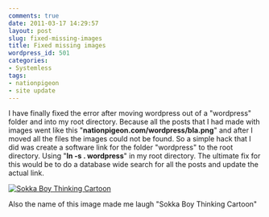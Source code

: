 ```yaml
---
comments: true
date: 2011-03-17 14:29:57
layout: post
slug: fixed-missing-images
title: Fixed missing images
wordpress_id: 501
categories:
- Systemless
tags:
- nationpigeon
- site update
---
```


I have finally fixed the error after moving wordpress out of a "wordpress" folder and into my root directory. Because all the posts that I had made with images went like this "**nationpigeon.com/wordpress/bla.png**" and after I moved all the files the images could not be found.  So a simple hack that I did was create a software link for the folder "wordpress" to the root directory. Using "**ln -s . wordpress**" in my root directory.  The ultimate fix for this would be to do a database wide search for all the posts and update the actual link.

[![Sokka Boy Thinking Cartoon](http://nationpigeon.com/wp-content/uploads/2011/03/sokka-thinking-150x150.jpg)](http://nationpigeon.com/wp-content/uploads/2011/03/sokka-thinking.jpg)

Also the name of this image made me laugh "Sokka Boy Thinking Cartoon" 
